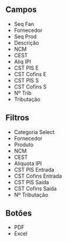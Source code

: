## Campos
- Seq Fan
- Fornecedor
- Seq Prod
- Descrição
- NCM
- CEST
- Aliq IPI
- CST PIS E
- CST Cofins E
- CST PIS S
- CST Cofins S
- Nº Trib
- Tributação

## Filtros
- Categoria Select
- Fornecedor
- Produto
- NCM
- CEST
- Aliquota IPI
- CST PIS Entrada
- CST Cofins Entrada 
- CST PIS Saída
- CST Cofins Saída
- Nº Tributação

## Botões
- PDF
- Excel